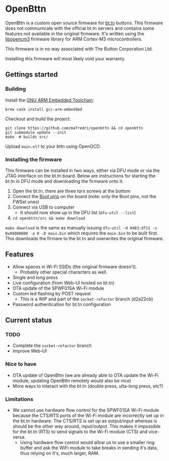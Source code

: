 # OpenBttn

OpenBttn is a custom open source firmware for [bt.tn](https://bt.tn) buttons. This firmware does not communicate with the official bt.tn servers and contains some features not available in the original firmware. It's written using the [libopencm3](https://github.com/libopencm3/libopencm3) firmware library for ARM Cortex-M3 microcontrollers.

This firmware is in no way associated with The Button Corporation Ltd.

Installing this firmware will most likely void your warranty.

## Gettings started

### Building

Install the [GNU ARM Embedded Toolchain](https://launchpad.net/gcc-arm-embedded/+download):

```shell
brew cask install gcc-arm-embedded
```

Checkout and build the project:

```shell
git clone https://github.com/mafredri/openbttn && cd openbttn
git submodule update --init
make  # builds src/
```

Upload `main.elf` to your bttn using OpenOCD.

### Installing the firmware

This firmware can be installed in two ways, either via DFU mode or via the JTAG interface on the bt.tn board. Below are instructions for starting the bt.tn in DFU mode and downloading the firmware onto it:

1. Open the bt.tn, there are three torx screws at the bottom
2. Connect the [Boot pins](./resources/bttn-boot-pins.png) on the board (note: only the Boot pins, not the FWSel ones)
3. Connect via USB to computer
    * It should now show up in the DFU list (`dfu-util --list`)
4. `cd openbttn/src && make download`

`make download` is the same as manually issuing `dfu-util -d 0483:df11 -s 0x08000000 -a 0 -D main.bin` which requires the `main.bin` to be built first. This downloads the firmare to the bt.tn and overwrites the original firmware.

## Features

* Allow spaces in Wi-Fi SSIDs (the original firmware doesn't).
    * Probably other special characters as well.
* Single and long press
* Live configuration (from Web-UI hosted on bt.tn)
* OTA update of the SPWF01SA Wi-Fi module
* Custom led flashing by POST request
    * This is a WIP and part of the `socket-refactor` branch (d2a22cb)
* Password authentication for bt.tn configuration

## Current status

### TODO

* Complete the `socket-refactor` branch
* Improve Web-UI

### Nice to have

* OTA update of OpenBttn (we are already able to OTA update the Wi-Fi module, updating OpenBttn remotely would also be nice)
* More ways to interact with the bt.tn (double press, ulta-long press, etc?)

### Limitations

* We cannot use hardware flow control for the SPWF01SA Wi-Fi module because the CTS/RTS ports of the Wi-Fi module are incorrectly set up in the bt.tn hardware. The CTS/RTS is set up as output/input whereas is should be the other way around, input/output. This makes it impossible for the bt.tn (RTS) to send signals to the Wi-Fi module (CTS) and vice-versa.
    * Using hardware flow control would allow us to use a smaller ring buffer and ask the WiFi module to take breaks in sending it's data, thus relying on it's, much larger, RAM.
